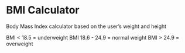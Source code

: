 #  BMI Calculator
Body Mass Index calculator based on the user’s weight and height

BMI < 18.5 = underweight
BMI 18.6 - 24.9 = normal weight
BMI > 24.9 = overweight
